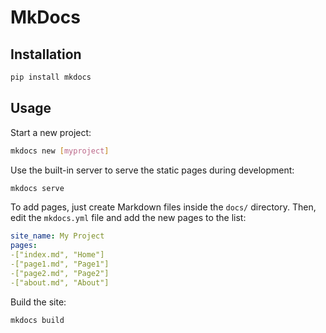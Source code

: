 MkDocs
======


Installation
--------------------------------------------------

```bash
pip install mkdocs
```


Usage
--------------------------------------------------

Start a new project:

```bash
mkdocs new [myproject]
```

Use the built-in server to serve the static pages during development:

```bash
mkdocs serve
```

To add pages, just create Markdown files inside the `docs/` directory. Then, edit the `mkdocs.yml` file and add the new pages to the list:

```yaml
site_name: My Project
pages:
-["index.md", "Home"]
-["page1.md", "Page1"]
-["page2.md", "Page2"]
-["about.md", "About"]
```

Build the site:

```bash
mkdocs build
```